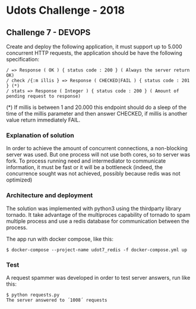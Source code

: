# Udots Challenge - 2018

## Challenge 7 - DEVOPS

Create and deploy the following application, it must support up to 5.000 concurrent HTTP
requests, the application should be have the following specification:

```
/ => Response ( OK ) { status code : 200 } ( Always the server return OK)
/ check /{:m illis } => Response ( CHECKED|FAIL ) { status code : 201 } (*)
/ stats => Response ( Integer ) { status code : 200 } ( Amount of pending request to response)
```

(\*) If millis is between 1 and 20.000 this endpoint should do a sleep of the time of the millis
parameter and then answer CHECKED, if millis is another value return immediately FAIL.


### Explanation of solution

In order to achieve the amount of concurrent connections, a non-blocking server was used.
But one process will not use both cores, so to server was fork.
To process running need and intermediator to communicate information,
it must be fast or it will be a bottleneck (indeed, the concurrence sought was not achieved,
possibly because redis was not optimized)


### Architecture and deployment

The solution was implemented with python3 using the thirdparty library tornado.
It take advantage of the multiproces capability of tornado to spam multiple process
and use a redis database for communication between the process.

The app run with docker compose, like this:

```
$ docker-compose --project-name udot7_redis -f docker-compose.yml up
```


### Test

A request spammer was developed in order to test server answers, run like this:

```
$ python requests.py
The server answered to ´1008´ requests
```
